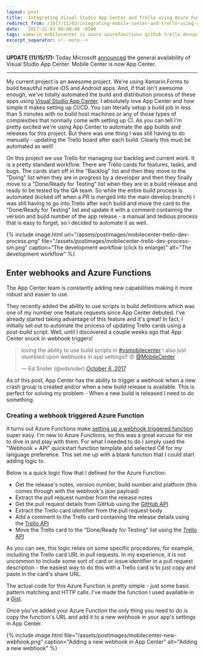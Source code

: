 ```yaml
---
layout: post
title:  Integrating Visual Studio App Center and Trello using Azure Functions
redirect_from: /2017/11/03/integrating-mobile-center-and-trello-using-azure-functions
date:   2017-11-03 00:00:00 -0500
tags: xamarin mobilecenter ci azure azurefunctions github trello devops appcenter vsappcenter
excerpt_separator: <!--more-->
---
```


**UPDATE (11/15/17):** Today Microsoft [announced](https://blogs.msdn.microsoft.com/vsappcenter/introducing-visual-studio-app-center/) the general availability of Visual Studio App Center. Mobile Center is now App Center.
- - -

My current project is an awesome project. We're using Xamarin.Forms to build beautiful native iOS and Android apps. And, if that isn't awesome enough, we've totally automated the build and distribution process of these apps using [Visual Studio App Center](https://www.visualstudio.com/app-center/). I absolutely love App Center and how simple it makes setting up CI/CD. You can literally setup a build job in less than 5 minutes with no build host machines or any of those types of complexities that normally come with setting up CI. As you can tell I'm pretty excited we're using App Center to automate the app builds and releases for this project. But there was one thing I was still having to do manually - updating the Trello board after each build. Clearly this must be automated as well!

<!--more-->

On this project we use Trello for managing our backlog and current work. It is a pretty standard workflow. There are Trello cards for features, tasks, and bugs. The cards start off in the "Backlog" list and then they move to the "Doing" list when they are in progress by a developer and then they finally move to a "Done/Ready for Testing" list when they are in a build release and ready to be tested by the QA team. So while the entire build process is automated (kicked off when a PR is merged into the main develop branch) I was still having to go into Trello after each build and move the card to the "Done/Ready for Testing" list and update it with a comment containing the version and build number of the app release - a manual and tedious process that is easy to forget, so I decided to automate it as well.

{% include image.html url="/assets/postimages/mobilecenter-trello-dev-process.png"  file="/assets/postimages/mobilecenter-trello-dev-process-sm.png" caption="The development workflow (click to enlarge)" alt="The development workflow" %}

## Enter webhooks and Azure Functions

The App Center team is constantly adding new capabilities making it more robust and easier to use.  

They recently added the ability to use scripts in build definitions which was one of my number one feature requests since App Center debuted. I've already started taking advantage of this feature and it's great! In fact, I initially set out to automate the process of updating Trello cards using a post-build script. Well, until I discovered a couple weeks ago that App Center snuck in webhook triggers!

<blockquote class="twitter-tweet" data-lang="en"><p lang="en" dir="ltr">loving the ability to use build scripts in <a href="https://twitter.com/hashtag/vsmobilecenter?src=hash&amp;ref_src=twsrc%5Etfw">#vsmobilecenter</a> ! also just stumbled upon webhooks in app settings!! 😍 <a href="https://twitter.com/MobileCenter?ref_src=twsrc%5Etfw">@MobileCenter</a></p>&mdash; Ed Snider (@edsnider) <a href="https://twitter.com/edsnider/status/916336334607970305?ref_src=twsrc%5Etfw">October 6, 2017</a></blockquote> <script async src="//platform.twitter.com/widgets.js" charset="utf-8"></script>

As of this post, App Center has the ability to trigger a webhook when a new crash group is created and/or when a new build release is available. This is perfect for solving my problem - When a new build is released I need to do something.

### Creating a webhook triggered Azure Function

It turns out Azure Functions make [setting up a webhook triggered function](https://docs.microsoft.com/en-us/azure/azure-functions/functions-create-generic-webhook-triggered-function#create-function) super easy. I'm new to Azure Functions, so this was a great excuse for me to dive in and play with them. For what I needed to do I simply used the "Webhook + API" quickstart function template and selected C# for my language preference. This set me up with a blank function that I could start adding logic to.

Below is a quick logic flow that I defined for the Azure Function:
- Get the release's notes, version number, build number and platform (this comes through with the webhook's json payload)
- Extract the pull request number from the release notes
- Get the pull request details from GitHub using the [GitHub API](https://developer.github.com/v3/pulls/#get-a-single-pull-request)
- Extract the Trello card identifier from the pull request body
- Add a comment to the Trello card containing the release details using the [Trello API](https://developers.trello.com/v1.0/reference#cardsidactionscomments)
- Move the Trello card to the "Done/Ready for Testing" list using the [Trello API](https://developers.trello.com/v1.0/reference#cardsid-1)

As you can see, this logic relies on some specific procedures, for example, including the Trello card URL in pull requests. In my experience, it is not uncommon to include some sort of card or issue identifier in a pull request description - the easiest way to do this with a Trello card is to just copy and paste in the card's share URL.

The actual code for this Azure Function is pretty simple - just some basic pattern matching and HTTP calls. I've made the function I used available in a [Gist](https://gist.github.com/edsnider/26e95a57acb9a913589cf048278d9830).

Once you've added your Azure Function the only thing you need to do is copy the function's URL and add it to a new webhook in your app's settings in App Center.

{% include image.html file="/assets/postimages/mobilecenter-new-webhook.png" caption="Adding a new webhook in App Center" alt="Adding a new webhook" %}